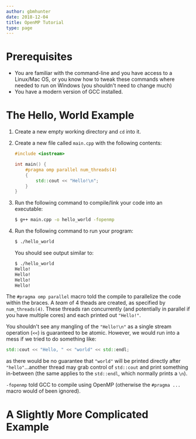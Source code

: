 ```yaml
---
author: gbmhunter
date: 2018-12-04
title: OpenMP Tutorial
type: page
---
```


# Prerequisites

* You are familiar with the command-line and you have access to a Linux/Mac OS, or you know how to tweak these commands where needed to run on Windows (you shouldn't need to change much)
* You have a modern version of GCC installed.

# The Hello, World Example

1. Create a new empty working directory and `cd` into it.

2. Create a new file called `main.cpp` with the following contents:

    ```c++
    #include <iostream>

    int main() {
        #pragma omp parallel num_threads(4)
        {
            std::cout << "Hello!\n";
        }
    }
    ```

3. Run the following command to compile/link your code into an executable:

    ```sh
    $ g++ main.cpp -o hello_world -fopenmp
    ```

4. Run the following command to run your program:

    ```sh
    $ ./hello_world
    ```

    You should see output similar to:

    ```sh
    $ ./hello_world
    Hello!
    Hello!
    Hello!
    Hello!
    ```

The `#pragma omp parallel` macro told the compile to parallelize the code within the braces. A _team_ of 4 theads are created, as specified by `num_threads(4)`. These threads ran concurrently (and potentially in parallel if you have multiple cores) and each printed out `"Hello!"`.

You shouldn't see any mangling of the `"Hello!\n"` as a single stream operation (`<<`) is guaranteed to be atomic. However, we would run into a mess if we tried to do something like:

```c++
std::cout << "Hello, " << "world" << std::endl;
```

as there would be no guarantee that `"world"` will be printed directly after `"hello"`...another thread may grab control of `std::cout` and print something in-between (the same applies to the `std::endl`, which normally prints a `\n`).

`-fopenmp` told GCC to compile using OpenMP (otherwise the `#pragma ...` macro would of been ignored).

# A Slightly More Complicated Example

